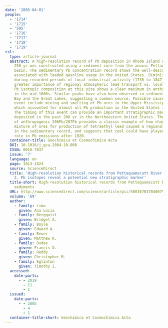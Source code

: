 ```yaml
---
date: '2005-04-01'
people:
  - '1714'
  - '1715'
  - '595'
  - '1716'
  - '1717'
  - '1718'
  - '1719'
csl:
  type: article-journal
  abstract: A high-resolution record of Pb deposition in Rhode Island over the past
    250 yr was constructed using a sediment core from the anoxic Pettaquamscutt River
    basin. The sedimentary Pb concentration record shows the well-described maximum
    associated with leaded gasoline usage in the United States. Diminished Pb variability
    during recorded periods of local industrial activity (1735 to 1847) supports the
    greater importance of regional atmospheric lead transport vs. local inputs. The
    Pb isotopic composition at this site shows a clear maximum in anthropogenic 206Pb/207Pb
    in the mid-1800s. Similar peaks have also been observed in sediments from Chesapeake
    Bay and the Great Lakes, suggesting a common source. Possible causes for this
    event include mining and smelting of Pb ores in the Upper Mississippi Valley district,
    which accounted for almost all Pb production in the United States in that period.
    The timing of this event can provide an important stratigraphic marker for sediments
    deposited in the past 200 yr in the Northeastern United States. The downcore profile
    of anthropogenic 206Pb/207Pb provides a classic example of how changes in the
    mixture of ores for production of tetraethyl lead caused a regional-scale shift
    in the sedimentary record, and suggests that coal could have played a secondary
    role in Pb emissions after 1920.
  container-title: Geochimica et Cosmochimica Acta
  DOI: 10.1016/j.gca.2004.10.008
  ISSN: 0016-7037
  issue: '7'
  language: en
  page: 1813-1824
  source: ScienceDirect
  title: 'High-resolution historical records from Pettaquamscutt River basin sediments:
    2. Pb isotopes reveal a potential new stratigraphic marker'
  title-short: High-resolution historical records from Pettaquamscutt River basin
    sediments
  URL: http://www.sciencedirect.com/science/article/pii/S0016703704007963
  volume: '69'
  author:
    - family: Lima
      given: Ana Lúcia
    - family: Bergquist
      given: Bridget A.
    - family: Boyle
      given: Edward A.
    - family: Reuer
      given: Matthew K.
    - family: Dudas
      given: Francis O.
    - family: Reddy
      given: Christopher M.
    - family: Eglinton
      given: Timothy I.
  accessed:
    date-parts:
      - - 2019
        - 11
        - 1
  issued:
    date-parts:
      - - 2005
        - 4
        - 1
  container-title-short: Geochimica et Cosmochimica Acta
---
```

